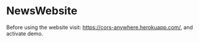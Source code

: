 # NewsWebsite
Before using the website visit: https://cors-anywhere.herokuapp.com/, and activate demo.
